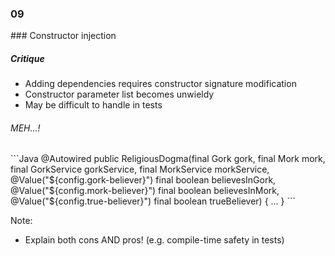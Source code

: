 
<h3 class="chapter-number">09</h3>
### Constructor injection 

##### Critique

* Adding dependencies requires constructor signature modification
* Constructor parameter list becomes unwieldy
* May be difficult to handle in tests

<h6 class="callout-right">MEH...!</h6>
```Java
@Autowired
public ReligiousDogma(final Gork gork, 
    final Mork mork,
    final GorkService gorkService, 
    final MorkService morkService,
    @Value("${config.gork-believer}") final boolean believesInGork,
    @Value("${config.mork-believer}") final boolean believesInMork,
    @Value("${config.true-believer}") final boolean trueBeliever) {
    ...
}
```

Note:

- Explain both cons AND pros! (e.g. compile-time safety in tests) 
